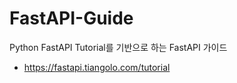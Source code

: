 # FastAPI-Guide
Python FastAPI Tutorial를 기반으로 하는 FastAPI 가이드
- https://fastapi.tiangolo.com/tutorial
